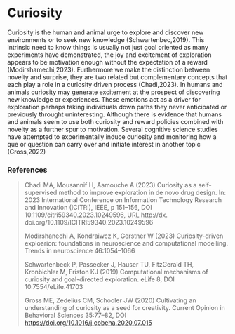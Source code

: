# Curiosity
Curiosity is the human and animal urge to explore and discover new environments or to seek new knowledge (Schwartenbec,2019). This intrinsic need to know things is usually not just goal oriented as many experiments have demonstrated,  the joy and excitement of exploration appears to be motivation enough without the expectation of a reward (Modirshamechi,2023). Furthermore we make the distinction between novelty and surprise, they are two related but complementary concepts that each play a role in a curiosity driven process (Chadi,2023).  In humans and animals curiosity may generate excitement at the prospect of discovering new knowledge or experiences. These emotions act as a driver for exploration perhaps taking individuals down paths they never anticipated or previously throught uninteresting.  Although there is evidence that humans and animals seem to use both curiosity and reward policies combined with novelty as a further spur to motivation. Several cognitive science studies have attempted to experimentally  induce curiosity and monitoring how a que or question can carry over and initiate interest in another topic (Gross,2022)

### References
>  Chadi MA, Mousannif H, Aamouche A (2023) Curiosity as a self-supervised method to improve exploration in de novo drug design. In: 2023 International Conference on Information Technology Research and Innovation (ICITRI), IEEE, p 151–156, DOI 10.1109/citri59340.2023.10249596, URL http://dx. doi.org/10.1109/ICITRI59340.2023.10249596
> 
> Modirshanechi A, Kondraiwcz K, Gerstner W (2023) Curiosity-driven exploarion: foundations in neuroscience and computational modelling. Trends in neuroscience 46:1054–1066
> 
> Schwartenbeck P, Passecker J, Hauser TU, FitzGerald TH, Kronbichler M, Friston KJ (2019) Computational mechanisms of curiosity and goal-directed exploration. eLife 8, DOI 10.7554/eLife.41703
> 
> Gross ME, Zedelius CM, Schooler JW (2020) Cultivating an understanding of curiosity as a seed for creativity. Current Opinion in Behavioral Sciences 35:77–82, DOI https://doi.org/10.1016/j.cobeha.2020.07.015
